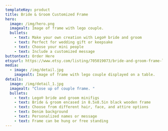 ```yaml
---
templateKey: product
title: Bride & Groom Customized Frame
hero:
  image: /img/hero.png
  imagealt: Image of frame with lego couple.
  bullets:
    - text: Make your own creation with Lego® bride and groom
    - text: Perfect for wedding gift or keepsake
    - text: Choose your mini people
    - text: Include a customized message
buttontext: Order Here
etsyurl: https://www.etsy.com/listing/705019073/bride-and-groom-frame-lego-wedding-gift
media:
  - image: /img/detail.jpg
    imagealt: Image of frame with lego couple displayed on a table.
details:
  image: /img/detail_1.jpg
  imagealt: "Close up of couple frame. "
  bullets:
    - text: Lego® bride and groom minifigs
    - text: Bride & groom encased in 8.5x8.5in black wooden frame
    - text: Choose from different hair, face, and attire options
    - text: Denim background
    - text: Personalized names or message
    - text: Frame can be hung or free standing
---
```

